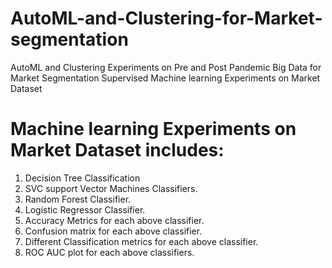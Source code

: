 # AutoML-and-Clustering-for-Market-segmentation
 AutoML and Clustering Experiments  on Pre and Post Pandemic Big Data for  Market Segmentation
 Supervised Machine learning Experiments on Market Dataset
# Machine learning Experiments on Market Dataset includes:

1.   Decision Tree Classification
2.   SVC support Vector Machines Classifiers.
3.   Random Forest Classifier.
4.   Logistic Regressor Classifier.
5.   Accuracy Metrics for each above classifier.
6.   Confusion matrix for each above classifier.
7.   Different Classification metrics for each above classifier.
8.   ROC AUC plot for each above classifiers.
